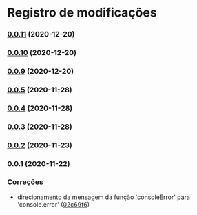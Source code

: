# Registro de modificações

### [0.0.11](https://github.com/brodao/act-core-js/compare/v0.0.10...v0.0.11) (2020-12-20)

### [0.0.10](https://github.com/brodao/act-core-js/compare/v0.0.9...v0.0.10) (2020-12-20)

### [0.0.9](https://github.com/brodao/act-core-js/compare/v0.0.5...v0.0.9) (2020-12-20)

### [0.0.5](https://github.com/brodao/act-core-js/compare/v0.0.4...v0.0.5) (2020-11-28)

### [0.0.4](https://github.com/brodao/act-core-js/compare/v0.0.3...v0.0.4) (2020-11-28)

### [0.0.3](https://github.com/brodao/act-core-js/compare/v0.0.2...v0.0.3) (2020-11-28)

### [0.0.2](https://github.com/brodao/act-core-js/compare/v0.0.1...v0.0.2) (2020-11-23)

### 0.0.1 (2020-11-22)


### Correções

* direcionamento da mensagem da função 'consoleError' para 'console.error' ([02c69f6](https://github.com/brodao/act-core-js/commit/02c69f62c6f0497a1c21dc8037699a7853633f7c))
